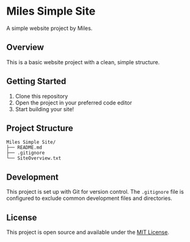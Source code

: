 # Miles Simple Site

A simple website project by Miles.

## Overview

This is a basic website project with a clean, simple structure.

## Getting Started

1. Clone this repository
2. Open the project in your preferred code editor
3. Start building your site!

## Project Structure

```
Miles Simple Site/
├── README.md
├── .gitignore
└── SiteOverview.txt
```

## Development

This project is set up with Git for version control. The `.gitignore` file is configured to exclude common development files and directories.

## License

This project is open source and available under the [MIT License](LICENSE). 